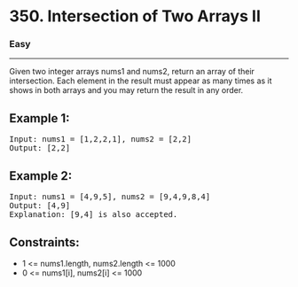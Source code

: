 # 350. Intersection of Two Arrays II

### Easy

---

Given two integer arrays nums1 and nums2, return an array of their intersection. Each element in the result must appear as many times as it shows in both arrays and you may return the result in any order.

## Example 1:

<pre>
Input: nums1 = [1,2,2,1], nums2 = [2,2]
Output: [2,2]
</pre>

## Example 2:

<pre>
Input: nums1 = [4,9,5], nums2 = [9,4,9,8,4]
Output: [4,9]
Explanation: [9,4] is also accepted.
</pre>

## Constraints:

- 1 <= nums1.length, nums2.length <= 1000
- 0 <= nums1[i], nums2[i] <= 1000
